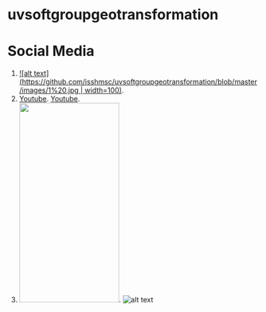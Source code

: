 # uvsoftgroupgeotransformation

# Social Media 
1. [![alt text](https://github.com/isshmsc/uvsoftgroupgeotransformation/blob/master/images/1%20.jpg | width=100)](https://www.youtube.com/watch?v=KDQFzPHIKYQ).
2. [Youtube](https://www.facebook.com/uvsoftgroup/). [Youtube](https://www.facebook.com/groups/197339797548235/).
3. [<img src="https://github.com/isshmsc/uvsoftgroupgeotransformation/blob/master/images/1%20.jpg" width="200" height="400" />](https://www.facebook.com/groups/197339797548235/).
![alt text](https://github.com/isshmsc/uvsoftgroupgeotransformation/blob/master/images/1%20.jpg)
